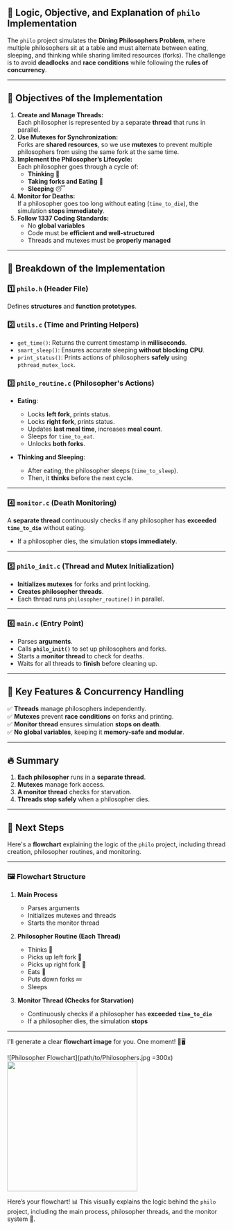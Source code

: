 ## **🧠 Logic, Objective, and Explanation of `philo` Implementation**  

The `philo` project simulates the **Dining Philosophers Problem**, where multiple philosophers sit at a table and must alternate between eating, sleeping, and thinking while sharing limited resources (forks). The challenge is to avoid **deadlocks** and **race conditions** while following the **rules of concurrency**.

---

## **🌟 Objectives of the Implementation**
1. **Create and Manage Threads:**  
   Each philosopher is represented by a separate **thread** that runs in parallel.
2. **Use Mutexes for Synchronization:**  
   Forks are **shared resources**, so we use **mutexes** to prevent multiple philosophers from using the same fork at the same time.
3. **Implement the Philosopher’s Lifecycle:**  
   Each philosopher goes through a cycle of:
   - **Thinking** 🤔  
   - **Taking forks and Eating** 🍝  
   - **Sleeping** 😴  
4. **Monitor for Deaths:**  
   If a philosopher goes too long without eating (`time_to_die`), the simulation **stops immediately**.
5. **Follow 1337 Coding Standards:**  
   - No **global variables**
   - Code must be **efficient and well-structured**
   - Threads and mutexes must be **properly managed**

---

## **🔗 Breakdown of the Implementation**

### **1️⃣ `philo.h` (Header File)**
Defines **structures** and **function prototypes**.

### **2️⃣ `utils.c` (Time and Printing Helpers)**
- `get_time()`: Returns the current timestamp in **milliseconds**.
- `smart_sleep()`: Ensures accurate sleeping **without blocking CPU**.
- `print_status()`: Prints actions of philosophers **safely** using `pthread_mutex_lock`.

### **3️⃣ `philo_routine.c` (Philosopher's Actions)**
- **Eating**:  
  - Locks **left fork**, prints status.  
  - Locks **right fork**, prints status.  
  - Updates **last meal time**, increases **meal count**.  
  - Sleeps for `time_to_eat`.  
  - Unlocks **both forks**.  

- **Thinking and Sleeping**:  
  - After eating, the philosopher sleeps (`time_to_sleep`).  
  - Then, it **thinks** before the next cycle.  

---

### **4️⃣ `monitor.c` (Death Monitoring)**
A **separate thread** continuously checks if any philosopher has **exceeded `time_to_die`** without eating.
- If a philosopher dies, the simulation **stops immediately**.

---

### **5️⃣ `philo_init.c` (Thread and Mutex Initialization)**
- **Initializes mutexes** for forks and print locking.
- **Creates philosopher threads**.
- Each thread runs `philosopher_routine()` in parallel.

---

### **6️⃣ `main.c` (Entry Point)**
- Parses **arguments**.
- Calls **`philo_init()`** to set up philosophers and forks.
- Starts a **monitor thread** to check for deaths.
- Waits for all threads to **finish** before cleaning up.

---

## **🚀 Key Features & Concurrency Handling**
✅ **Threads** manage philosophers independently.  
✅ **Mutexes** prevent **race conditions** on forks and printing.  
✅ **Monitor thread** ensures simulation **stops on death**.  
✅ **No global variables**, keeping it **memory-safe and modular**.  

---

## **🔥 Summary**
1. **Each philosopher** runs in a **separate thread**.
2. **Mutexes** manage fork access.
3. **A monitor thread** checks for starvation.
4. **Threads stop safely** when a philosopher dies.

---

## **📌 Next Steps**
Here's a **flowchart** explaining the logic of the `philo` project, including thread creation, philosopher routines, and monitoring.

---

### **🖼️ Flowchart Structure**
1. **Main Process**  
   - Parses arguments  
   - Initializes mutexes and threads  
   - Starts the monitor thread  

2. **Philosopher Routine (Each Thread)**
   - Thinks 🤔  
   - Picks up left fork 🍴  
   - Picks up right fork 🍴  
   - Eats 🍝  
   - Puts down forks 💤  
   - Sleeps  

3. **Monitor Thread (Checks for Starvation)**
   - Continuously checks if a philosopher has **exceeded `time_to_die`**
   - If a philosopher dies, the simulation **stops**  

---

I'll generate a clear **flowchart image** for you. One moment! 🎨🖥️
<!-- ![Philosopher Flowchart](./public/Philosophers.jpg =300x) -->
![Philosopher Flowchart](path/to/Philosophers.jpg =300x)
<img src="path/to/Philosophers.jpg" width="300">




Here’s your flowchart! 📊 This visually explains the logic behind the `philo` project, including the main process, philosopher threads, and the monitor system 🚀.